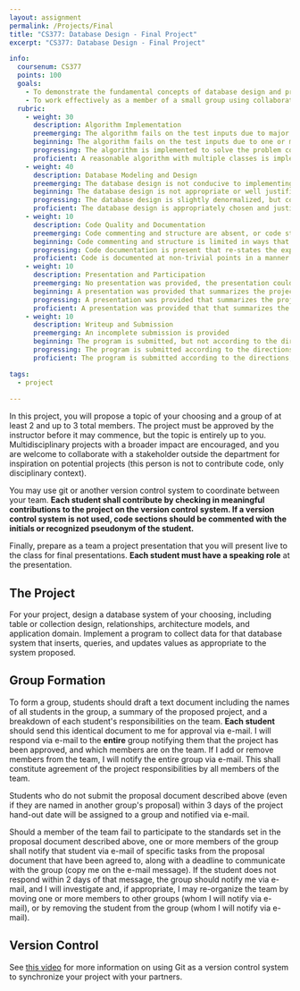 ```yaml
---
layout: assignment
permalink: /Projects/Final
title: "CS377: Database Design - Final Project"
excerpt: "CS377: Database Design - Final Project"

info:
  coursenum: CS377
  points: 100
  goals:
    - To demonstrate the fundamental concepts of database design and programming in a unified project
    - To work effectively as a member of a small group using collaborative tools for software development
  rubric:
    - weight: 30
      description: Algorithm Implementation
      preemerging: The algorithm fails on the test inputs due to major issues, or the program fails to compile and/or run
      beginning: The algorithm fails on the test inputs due to one or more minor issues
      progressing: The algorithm is implemented to solve the problem correctly according to given test inputs, but includes only a single class, or would fail if executed in a general case due to a minor issue or omission in the algorithm design or implementation
      proficient: A reasonable algorithm with multiple classes is implemented to solve the problem which correctly solves the problem according to the given test inputs, and would be reasonably expected to solve the problem in the general case
    - weight: 40
      description: Database Modeling and Design
      preemerging: The database design is not conducive to implementing the system proposed or intended
      beginning: The database design is not appropriate or well justified to the application pursued, but a functional solution is provided
      progressing: The database design is slightly denormalized, but could be improved easily, or the document structure of a NoSQL approach is slightly disorganized in ways that can be easily improved.
      proficient: The database design is appropriately chosen and justified, with normalization and/or transactional models utilized to create a well-organized database system.
    - weight: 10
      description: Code Quality and Documentation
      preemerging: Code commenting and structure are absent, or code structure departs significantly from best practice, and/or the code departs significantly from the style guide
      beginning: Code commenting and structure is limited in ways that reduce the readability of the program, and/or there are minor departures from the style guide
      progressing: Code documentation is present that re-states the explicit code definitions, and/or code is written that mostly adheres to the style guide
      proficient: Code is documented at non-trivial points in a manner that enhances the readability of the program, and code is written according to the style guide
    - weight: 10
      description: Presentation and Participation
      preemerging: No presentation was provided, the presentation could not be viewed, or the presentation was not on the subject of the final project; one or more students did not participate in the project and the matter was not addressed by the team to the instructor
      beginning: A presentation was provided that summarizes the project, but does not provide a demo or discuss broader impacts; each student participated in a meangful way
      progressing: A presentation was provided that summarizes the project, provides a demo, and discusses broader impacts; all students participated in either the project or the presentation
      proficient: A presentation was provided that that summarizes the project, provides a demo, discusses broader impacts, and highlights challenges overcome and methodologies for developing the system as a group; all students participated in both the project and the presentation
    - weight: 10
      description: Writeup and Submission
      preemerging: An incomplete submission is provided
      beginning: The program is submitted, but not according to the directions in one or more ways (for example, because it is lacking a readme writeup)
      progressing: The program is submitted according to the directions with a minor omission or correction needed
      proficient: The program is submitted according to the directions, including a readme writeup describing the solution

tags:
  - project
  
---
```


In this project, you will propose a topic of your choosing and a group of at least 2 and up to 3 total members.  The project must be approved by the instructor before it may commence, but the topic is entirely up to you.  Multidisciplinary projects with a broader impact are encouraged, and you are welcome to collaborate with a stakeholder outside the department for inspiration on potential projects (this person is not to contribute code, only disciplinary context).

You may use git or another version control system to coordinate between your team.  **Each student shall contribute by checking in meaningful contributions to the project on the version control system.  If a version control system is not used, code sections should be commented with the initials or recognized pseudonym of the student.**

Finally, prepare as a team a project presentation that you will present live to the class for final presentations.  **Each student must have a speaking role** at the presentation.

## The Project

For your project, design a database system of your choosing, including table or collection design, relationships, architecture models, and application domain.  Implement a program to collect data for that database system that inserts, queries, and updates values as appropriate to the system proposed.

## Group Formation

To form a group, students should draft a text document including the names of all students in the group, a summary of the proposed project, and a breakdown of each student's responsibilities on the team.  **Each student** should send this identical document to me for approval via e-mail.  I will respond via e-mail to the **entire** group notifying them that the project has been approved, and which members are on the team.  If I add or remove members from the team, I will notify the entire group via e-mail.  This shall constitute agreement of the project responsibilities by all members of the team.

Students who do not submit the proposal document described above (even if they are named in another group's proposal) within 3 days of the project hand-out date will be assigned to a group and notified via e-mail.

Should a member of the team fail to participate to the standards set in the proposal document described above, one or more members of the group shall notify that student via e-mail of specific tasks from the proposal document that have been agreed to, along with a deadline to communicate with the group (copy me on the e-mail message).  If the student does not respond within 2 days of that message, the group should notify me via e-mail, and I will investigate and, if appropriate, I may re-organize the team by moving one or more members to other groups (whom I will notify via e-mail), or by removing the student from the group (whom I will notify via e-mail).  

## Version Control 

See [this video](../Modules/Github/Module) for more information on using Git as a version control system to synchronize your project with your partners.

